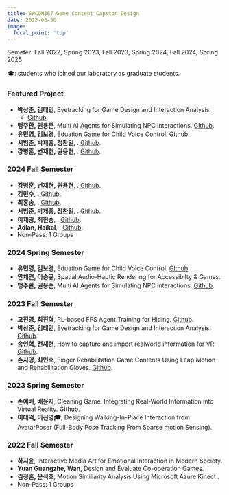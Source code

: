 ```yaml
---
title: SWCON367 Game Content Capston Design
date: 2023-06-30
image:
  focal_point: 'top'
---
```

Semeter: Fall 2022, Spring 2023, Fall 2023, Spring 2024, Fall 2024, Spring 2025
<!--more-->
🎓: students who joined our laboratory as graduate students.

### Featured Project
- **박상준, 김태민**, Eyetracking for Game Design and Interaction Analysis. 
  - [Github](https://github.com/sangjun12458/VR_EyeHaptics_Pinball).
- **맹주환, 권용준**, Multi AI Agents for Simulating NPC Interactions. [Github](https://github.com/JuhwanMaeng/capstone_2024-1).
- **유민영, 김보경**, Eduation Game for Child Voice Control. [Github](https://github.com/bogyeongkim/GCcapstone_project).
- **서범준, 박제홍, 정찬일**, . [Github]().
- **강병훈, 변재현, 권용현**, . [Github]().

### 2024 Fall Semester
- **강병훈, 변재현, 권용현**, . [Github]().
- **김민수**, . [Github]().
- **최홍송**, . [Github]().
- **서범준, 박제홍, 정찬일**, . [Github]().
- **이재광, 최현승**, . [Github]().
- **Adlan, Haikal**, . [Github]().
- Non-Pass: 1 Groups

### 2024 Spring Semester
- **유민영, 김보경**, Eduation Game for Child Voice Control. [Github](https://github.com/bogyeongkim/GCcapstone_project).
- **안채연, 이승규**, Spatial Audio-Haptic Rendering for Accessibilty & Games.
- **맹주환, 권용준**, Multi AI Agents for Simulating NPC Interactions. [Github](https://github.com/JuhwanMaeng/capstone_2024-1).

### 2023 Fall Semester
- **고진영, 최진혁**, RL-based FPS Agent Training for Hiding. [Github](https://github.com/jimmy5830/FPSprototype).
- **박상준, 김태민**, Eyetracking for Game Design and Interaction Analysis. [Github](https://github.com/sangjun12458/VR_EyeHaptics_Pinball).
- **송인혁, 전재현**, How to capture and import realworld information for VR. [Github](https://github.com/23-2-GameCapstoneDseign).
- **손지영, 최민호**, Finger Rehabilitation Game Contents Using Leap Motion and Rehabilitation Gloves. [Github](https://github.com/jyyyi/2023GCD.git).

### 2023 Spring Semester
- **손예배, 배윤지**, Cleaning Game: Integrating Real-World Information into Virtual Reality. [Github](https://github.com/baeyunji/cleaning_with_VR_distraction).
- **이대억, 이진영🎓**, Designing Walking-In-Place Interaction from AvatarPoser (Full-Body Pose Tracking From Sparse motion Sensing). 

### 2022 Fall Semester
- **하지윤**, Interactive Media Art for Emotional Interaction in Modern Society.
- **Yuan Guangzhe, Wan**, Design and Evaluate Co-operation Games.
- **김정훈, 문석호**, Motion Similiarity Analysis Using Microsoft Azure Kinect .
- Non-Pass: 1 Groups